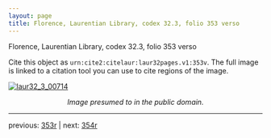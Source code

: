 ```yaml
---
layout: page
title: Florence, Laurentian Library, codex 32.3, folio 353 verso
---
```


Florence, Laurentian Library, codex 32.3, folio 353 verso

Cite this object as `urn:cite2:citelaur:laur32pages.v1:353v`.  The full image is linked to a citation tool you can use to cite regions of the image.

[![laur32_3_00714](http://www.homermultitext.org/iipsrv?IIIF=/project/homer/pyramidal/deepzoom/citelaur/laur32imgs/v1/laur32_3_00714.tif/full/800,/0/default.jpg)](http://www.homermultitext.org/ict2/?urn=urn:cite2:citelaur:laur32imgs.v1:laur32_3_00714) 

<p style="text-align: center; font-style: italic;">Image presumed to in the public domain.</p>

---

previous: [353r](../353r/) | next: [354r](../354r/)